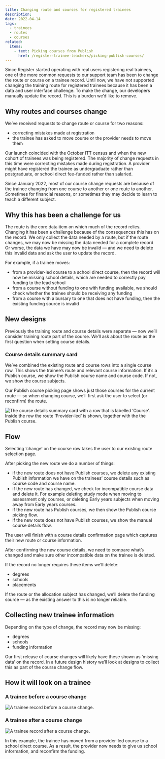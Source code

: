 ```yaml
---
title: Changing route and courses for registered trainees
description:
date: 2022-04-14
tags:
  - trainees
  - routes
  - courses
related:
  items:
    - text: Picking courses from Publish
      href: /register-trainee-teachers/picking-publish-courses/
---
```


Since Register started operating with real users registering real trainees, one of the more common requests to our support team has been to change the route or course on a trainee record. Until now, we have not supported changing the training route for registered trainees because it has been a data and user interface challenge. To make the change, our developers manually update the record. This is a burden we’d like to remove.

## Why routes and courses change

We’ve received requests to change route or course for two reasons:

- correcting mistakes made at registration
- the trainee has asked to move course or the provider needs to move them

Our launch coincided with the October ITT census and when the new cohort of trainees was being registered. The majority of change requests in this time were correcting mistakes made during registration. A provider might have registered the trainee as undergraduate rather than postgraduate, or school direct fee-funded rather than salaried.

Since January 2022, most of our course change requests are because of the trainee changing from one course to another or one route to another. Sometimes for financial reasons, or sometimes they may decide to learn to teach a different subject.

## Why this has been a challenge for us

The route is the core data item on which much of the record relies. Changing it has been a challenge because of the consequences this has on the record. We only collect the data needed by a route, but if the route changes, we may now be missing the data needed for a complete record. Or worse, the data we have may now be invalid — and we need to delete this invalid data and ask the user to update the record.

For example, if a trainee moves:

- from a provider-led course to a school direct course, then the record will now be missing school details, which are needed to correctly pay funding to the lead school
- from a course without funding to one with funding available, we should check whether the trainee should be receiving any funding
- from a course with a bursary to one that does not have funding, then the existing funding source is invalid

## New designs

Previously the training route and course details were separate — now we’ll consider training route part of the course. We’ll ask about the route as the first question when setting course details.

### Course details summary card

We’ve combined the existing route and course rows into a single course row. This shows the trainee’s route and relevant course information. If it’s a Publish course, we show the Publish course name and course code. If not, we show the course subjects.

Our Publish course picking page shows just those courses for the current route — so when changing course, we’ll first ask the user to select (or reconfirm) the route.

![The course details summary card with a row that is labelled ‘Course’. Inside the row the route ‘Provider-led’ is shown, together with the the Publish course.](1-new-course-details-summary-card.png "Ammended course row")

## Flow

Selecting ‘change’ on the course row takes the user to our existing route selection page.

After picking the new route we do a number of things:

- if the new route does not have Publish courses, we delete any existing Publish information we have on the trainees’ course details such as course code and course name.
- if the new route has changed, we check for incompatible course data and delete it. For example deleting study mode when moving to assessment only courses, or deleting Early years subjects when moving away from Early years courses.
- if the new route has Publish courses, we then show the Publish course picking flow.
- if the new route does not have Publish courses, we show the manual course details flow.

The user will finish with a course details confirmation page which captures their new route or course information.

After confirming the new course details, we need to compare what’s changed and make sure other incompatible data on the trainee is deleted.

If the record no longer requires these items we’ll delete:

- degrees
- schools
- placements

If the route or the allocation subject has changed, we’ll delete the funding source — as the existing answer to this is no longer reliable.

## Collecting new trainee information

Depending on the type of change, the record may now be missing:

- degrees
- schools
- funding information

Our first release of course changes will likely have these shown as ‘missing data’ on the record. In a future design history we’ll look at designs to collect this as part of the course change flow.

## How it will look on a trainee

### A trainee before a course change

![A trainee record before a course change.](2-trainee-before-course-change.png "A trainee record before a course change")

### A trainee after a course change

![A trainee record after a course change.](3-trainee-after-course-change.png "A trainee record after a course change")

In this example, the trainee has moved from a provider-led course to a school direct course. As a result, the provider now needs to give us school information, and reconfirm the funding.
